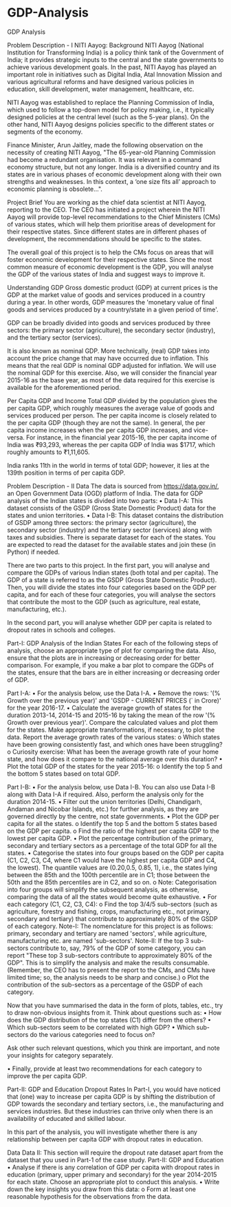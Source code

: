 # GDP-Analysis
GDP Analysis

Problem Description - I
NITI Aayog: Background
NITI Aayog (National Institution for Transforming India) is a policy think tank of the Government of India; it provides strategic inputs to the central and the state governments to achieve various development goals. In the past, NITI Aayog has played an important role in initiatives such as Digital India, Atal Innovation Mission and various agricultural reforms and have designed various policies in education, skill development, water management, healthcare, etc. 
 
NITI Aayog was established to replace the Planning Commission of India, which used to follow a top-down model for policy making, i.e., it typically designed policies at the central level (such as the 5-year plans). On the other hand, NITI Aayog designs policies specific to the different states or segments of the economy.
 
Finance Minister, Arun Jaitley, made the following observation on the necessity of creating NITI Aayog, "The 65-year-old Planning Commission had become a redundant organisation. It was relevant in a command economy structure, but not any longer. India is a diversified country and its states are in various phases of economic development along with their own strengths and weaknesses. In this context, a ‘one size fits all’ approach to economic planning is obsolete...".
 
Project Brief
You are working as the chief data scientist at NITI Aayog, reporting to the CEO. The CEO has initiated a project wherein the NITI Aayog will provide top-level recommendations to the Chief Ministers (CMs) of various states, which will help them prioritise areas of development for their respective states. Since different states are in different phases of development, the recommendations should be specific to the states.
 
The overall goal of this project is to help the CMs focus on areas that will foster economic development for their respective states. Since the most common measure of economic development is the GDP, you will analyse the GDP of the various states of India and suggest ways to improve it.
 
Understanding GDP
Gross domestic product (GDP) at current prices is the GDP at the market value of goods and services produced in a country during a year. In other words, GDP measures the 'monetary value of final goods and services produced by a country/state in a given period of time'.
 
GDP can be broadly divided into goods and services produced by three sectors: the primary sector (agriculture), the secondary sector (industry), and the tertiary sector (services).
 
It is also known as nominal GDP. More technically, (real) GDP takes into account the price change that may have occurred due to inflation. This means that the real GDP is nominal GDP adjusted for inflation. We will use the nominal GDP for this exercise. Also, we will consider the financial year 2015-16 as the base year, as most of the data required for this exercise is available for the aforementioned period.
 
Per Capita GDP and Income
Total GDP divided by the population gives the per capita GDP, which roughly measures the average value of goods and services produced per person. The per capita income is closely related to the per capita GDP (though they are not the same). In general, the per capita income increases when the per capita GDP increases, and vice-versa. For instance, in the financial year 2015-16, the per capita income of India was ₹93,293, whereas the per capita GDP of India was $1717, which roughly amounts to ₹1,11,605. 
 
India ranks 11th in the world in terms of total GDP; however, it lies at the 139th position in terms of per capita GDP.


Problem Description - II
Data
The data is sourced from https://data.gov.in/, an Open Government Data (OGD) platform of India. The data for GDP analysis of the Indian states is divided into two parts:
•	Data I-A: This dataset consists of the GSDP (Gross State Domestic Product) data for the states and union territories.
•	Data I-B: This dataset contains the distribution of GSDP among three sectors: the primary sector (agriculture), the secondary sector (industry) and the tertiary sector (services) along with taxes and subsidies. There is separate dataset for each of the states. You are expected to read the dataset for the available states and join these (in Python) if needed.
 
There are two parts to this project. In the first part, you will analyse and compare the GDPs of various Indian states (both total and per capita). The GDP of a state is referred to as the GSDP (Gross State Domestic Product). Then, you will divide the states into four categories based on the GDP per capita, and for each of these four categories, you will analyse the sectors that contribute the most to the GDP (such as agriculture, real estate, manufacturing, etc.).
 
In the second part, you will analyse whether GDP per capita is related to dropout rates in schools and colleges.
 
Part-I: GDP Analysis of the Indian States
For each of the following steps of analysis, choose an appropriate type of plot for comparing the data. Also, ensure that the plots are in increasing or decreasing order for better comparison. For example, if you make a bar plot to compare the GDPs of the states, ensure that the bars are in either increasing or decreasing order of GDP.
 
Part I-A:
•	For the analysis below, use the Data I-A.
•	Remove the rows: '(% Growth over the previous year)' and 'GSDP - CURRENT PRICES (` in Crore)' for the year 2016-17.
•	Calculate the average growth of states for the duration 2013-14, 2014-15 and 2015-16 by taking the mean of the row '(% Growth over previous year)'. Compare the calculated values and plot them for the states. Make appropriate transformations, if necessary, to plot the data. Report the average growth rates of the various states:
o	Which states have been growing consistently fast, and which ones have been struggling?
o	Curiosity exercise: What has been the average growth rate of your home state, and how does it compare to the national average over this duration?
•	Plot the total GDP of the states for the year 2015-16:
o	Identify the top 5 and the bottom 5 states based on total GDP.
 
Part I-B:
•	For the analysis below, use Data I-B. You can also use Data I-B along with Data I-A if required. Also, perform the analysis only for the duration 2014-15. 
•	Filter out the union territories (Delhi, Chandigarh, Andaman and Nicobar Islands, etc.) for further analysis, as they are governed directly by the centre, not state governments.
•	Plot the GDP per capita for all the states.
o	Identify the top 5 and the bottom 5 states based on the GDP per capita.
o	Find the ratio of the highest per capita GDP to the lowest per capita GDP.
•	Plot the percentage contribution of the primary, secondary and tertiary sectors as a percentage of the total GDP for all the states.
•	Categorise the states into four groups based on the GDP per capita (C1, C2, C3, C4, where C1 would have the highest per capita GDP and C4, the lowest). The quantile values are (0.20,0.5, 0.85, 1), i.e., the states lying between the 85th and the 100th percentile are in C1; those between the 50th and the 85th percentiles are in C2, and so on.
o	Note: Categorisation into four groups will simplify the subsequent analysis, as otherwise, comparing the data of all the states would become quite exhaustive.
•	For each category (C1, C2, C3, C4):
o	Find the top 3/4/5 sub-sectors (such as agriculture, forestry and fishing, crops, manufacturing etc., not primary, secondary and tertiary) that contribute to approximately 80% of the GSDP of each category.
Note-I: The nomenclature for this project is as follows: primary, secondary and tertiary are named 'sectors', while agriculture, manufacturing etc. are named 'sub-sectors'.
Note-II: If the top 3 sub-sectors contribute to, say, 79% of the GDP of some category, you can report "These top 3 sub-sectors contribute to approximately 80% of the GDP". This is to simplify the analysis and make the results consumable. (Remember, the CEO has to present the report to the CMs, and CMs have limited time; so, the analysis needs to be sharp and concise.)
o	Plot the contribution of the sub-sectors as a percentage of the GSDP of each category.  
 
Now that you have summarised the data in the form of plots, tables, etc., try to draw non-obvious insights from it. Think about questions such as:
•	How does the GDP distribution of the top states (C1) differ from the others?
•	Which sub-sectors seem to be correlated with high GDP?
•	Which sub-sectors do the various categories need to focus on? 
 
Ask other such relevant questions, which you think are important, and note your insights for category separately.
 
•	Finally, provide at least two recommendations for each category to improve the per capita GDP.
 
Part-II: GDP and Education Dropout Rates
In Part-I, you would have noticed that (one) way to increase per capita GDP is by shifting the distribution of GDP towards the secondary and tertiary sectors, i.e., the manufacturing and services industries. But these industries can thrive only when there is an availability of educated and skilled labour.
 
In this part of the analysis, you will investigate whether there is any relationship between per capita GDP with dropout rates in education.
 
Data
Data II: This section will require the dropout rate dataset apart from the dataset that you used in Part-1 of the case study. 
Part-II: GDP and Education
•	Analyse if there is any correlation of GDP per capita with dropout rates in education (primary, upper primary and secondary) for the year 2014-2015 for each state. Choose an appropriate plot to conduct this analysis.
•	Write down the key insights you draw from this data:
o	Form at least one reasonable hypothesis for the observations from the data.


